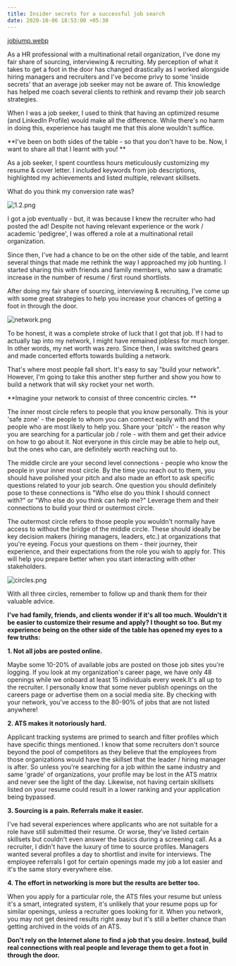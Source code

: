 ```yaml
---
title: Insider secrets for a successful job search
date: 2020-10-06 18:53:00 +05:30
---
```



[jobjump.webp](/uploads/jobjump.webp)

As a HR professional with a multinational retail organization, I've done my fair share of sourcing, interviewing & recruiting. My perception of what it takes to get a foot in the door has changed drastically as I worked alongside hiring managers and recruiters and I've become privy to some 'inside secrets' that an average job seeker may not be aware of. This knowledge has helped me coach several clients to rethink and revamp their job search strategies. 

When I was a job seeker, I used to think that having an optimized resume (and LinkedIn Profile) would make all the difference. While there's no harm in doing this, experience has taught me that this alone wouldn't suffice. 

**I've been on both sides of the table - so that you don't have to be. Now, I want to share all that I learnt with you! **

As a job seeker, I spent countless hours meticulously customizing my resume & cover letter. I included keywords from job descriptions, highlighted my achievements and listed multiple, relevant skillsets. 

What do you think my conversion rate was?

![1.2.png](/uploads/1.2.png)

I got a job eventually - but, it was because I knew the recruiter who had posted the ad! Despite not having relevant experience or the work / academic 'pedigree', I was offered a role at a multinational retail organization. 

Since then, I've had a chance to be on the other side of the table, and learnt several things that made me rethink the way I approached my job hunting. I started sharing this with friends and family members, who saw a dramatic increase in the number of resume / first round shortlists. 

After doing my fair share of sourcing, interviewing & recruiting, I've come up with some great strategies to help you increase your chances of getting a foot in through the door. 

![network.png](/uploads/network.png)

To be honest, it was a complete stroke of luck that I got that job. If I had to actually tap into my network, I might have remained jobless for much longer. In other words, my net worth was zero. Since then, I was switched gears and made concerted efforts towards building a network. 

That's where most people fall short. It's easy to say "build your network". However, I'm going to take this another step further and show you how to build a network that will sky rocket your net worth. 

**Imagine your network to consist of three concentric circles. **

The inner most circle refers to people that you know personally. This is your 'safe zone' - the people to whom you can connect easily with and the people who are most likely to help you. Share your 'pitch' - the reason why you are searching for a particular job / role - with them and get their advice on how to go about it. Not everyone in this circle may be able to help out, but the ones who can, are definitely worth reaching out to. 

The middle circle are your second level connections - people who know the people in your inner most circle. By the time you reach out to them, you should have polished your pitch and also made an effort to ask specific questions related to your job search. One question you should definitely pose to these connections is "Who else do you think I should connect with?" or "Who else do you think can help me?" Leverage them and their connections to build your third or outermost circle. 

The outermost circle refers to those people you wouldn't normally have access to without the bridge of the middle circle. These should ideally be key decision makers (hiring managers, leaders, etc.) at organizations that you're eyeing. Focus your questions on them - their journey, their experience, and their expectations from the role you wish to apply for. This will help you prepare better when you start interacting with other stakeholders. 

![circles.png](/uploads/circles.png)

With all three circles, remember to follow up and thank them for their valuable advice. 

**I've had family, friends, and clients wonder if it's all too much. Wouldn't it be easier to customize their resume and apply? I thought so too. But my experience being on the other side of the table has opened my eyes to a few truths:**

**1. Not all jobs are posted online.**

Maybe some 10-20% of available jobs are posted on those job sites you're logging. If you look at my organization's career page, we have only 48 openings while we onboard at least 15 individuals every week.It's all up to the recruiter. I personally know that some never publish openings on the careers page or advertise them on a social media site. By checking with your network, you've access to the 80-90% of jobs that are not listed anywhere!

**2. ATS makes it notoriously hard.**

Applicant tracking systems are primed to search and filter profiles which have specific things mentioned. I know that some recruiters don't source beyond the pool of competitors as they believe that the employees from those organizations would have the skillset that the leader / hiring manager is after. So unless you're searching for a job within the same industry and same 'grade' of organizations, your profile may be lost in the ATS matrix and never see the light of the day. Likewise, not having certain skillsets listed on your resume could result in a lower ranking and your application being bypassed.

**3. Sourcing is a pain. Referrals make it easier.**

I've had several experiences where applicants who are not suitable for a role have still submitted their resume. Or worse, they've listed certain skillsets but couldn't even answer the basics during a screening call. As a recruiter, I didn't have the luxury of time to source profiles. Managers wanted several profiles a day to shortlist and invite for interviews. The employee referrals I got for certain openings made my job a lot easier and it's the same story everywhere else. 

**4. The effort in networking is more but the results are better too.**

When you apply for a particular role, the ATS files your resume but unless it's a smart, integrated system, it's unlikely that your resume pops up for similar openings, unless a recruiter goes looking for it. When you network, you may not get desired results right away but it's still a better chance than getting archived in the voids of an ATS.

**Don't rely on the Internet alone to find a job that you desire. Instead, build real connections with real people and leverage them to get a foot in through the door.**